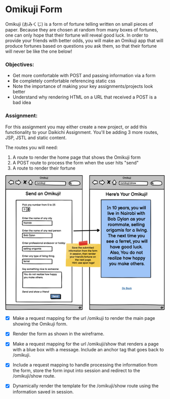 # Omikuji Form

Omikuji (おみくじ) is a form of fortune telling written on small pieces of paper. Because they are chosen at random from many boxes of fortunes, one can only hope that their fortune will reveal good luck. In order to provide your friends with better odds, you will make an Omikuji app that will produce fortunes based on questions you ask them, so that their fortune will never be like the one below!

### Objectives:

- Get more comfortable with POST and passing information via a form
- Be completely comfortable referencing static css
- Note the importance of making your key assignments/projects look better
- Understand why rendering HTML on a URL that received a POST is a bad idea

### Assignment:

For this assignment you may either create a new project, or add this functionality to your Daikichi Assignment. You'll be adding 3 more routes, JSP, JSTL and static content.

The routes you will need:

1. A route to render the home page that shows the Omikuji form
2. A POST route to process the form when the user hits "send"
3. A route to render their fortune

![](1640631000__omikuji_wireframeSPOrigami.png)

- [x] Make a request mapping for the url /omikuji to render the main page showing the Omikuji form.

- [x] Render the form as shown in the wireframe.

- [x] Make a request mapping for the url /omikuji/show that renders a page with a blue box with a message. Include an anchor tag that goes back to /omikuji.

- [x] Include a request mapping to handle processing the information from the form, store the form input into session and redirect to the /omikuji/show route.

- [x] Dynamically render the template for the /omikuji/show route using the information saved in session.
